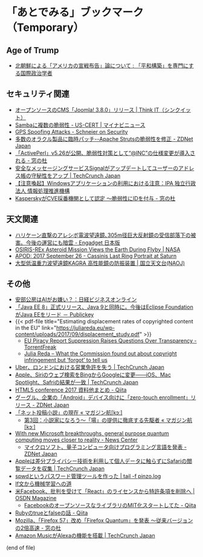 # 「あとでみる」ブックマーク（Temporary）


## Age of Trump

- [北朝鮮による「アメリカの宣戦布告」論について : 「平和構築」を専門にする国際政治学者](http://shinodahideaki.blog.jp/archives/20853867.html)

## セキュリティ関連

- [オープンソースのCMS「Joomla! 3.8.0」リリース | Think IT（シンクイット）](https://thinkit.co.jp/news/bn/12730)
- [Sambaに複数の脆弱性 - US-CERT | マイナビニュース](http://news.mynavi.jp/news/2017/09/22/196/)
- [GPS Spoofing Attacks - Schneier on Security](https://www.schneier.com/blog/archives/2017/09/gps_spoofing_at.html)
- [多数のオラクル製品に臨時パッチ--Apache Strutsの脆弱性を修正 - ZDNet Japan](https://japan.zdnet.com/article/35107701/)
- [「ActivePerl」v5.26が公開、脆弱性対策として“@INC”の仕様変更が導入される - 窓の杜](http://forest.watch.impress.co.jp/docs/news/1082540.html)
- [安全なメッセージングサービスSignalがアップデートしてユーザーのアドレス帳の守秘性をアップ | TechCrunch Japan](http://jp.techcrunch.com/2017/09/28/20170926signal-update-keeps-your-address-book-secret-keeps-it-safe/)
- [【注意喚起】Windowsアプリケーションの利用における注意：IPA 独立行政法人 情報処理推進機構](https://www.ipa.go.jp/security/ciadr/vul/20170928_dll.html)
- [KasperskyがCVE採番機関として認定 ～脆弱性にIDを付与 - 窓の杜](http://forest.watch.impress.co.jp/docs/news/1082817.html)

## 天文関連

- [ハリケーン直撃のアレシボ電波望遠鏡､305m径巨大反射鏡の受信部落下の被害。今後の運営にも暗雲 - Engadget 日本版](http://japanese.engadget.com/2017/09/25/305m/)
- [OSIRIS-REx Asteroid Mission Views the Earth During Flyby | NASA](https://www.nasa.gov/image-feature/goddard/2017/osiris-rex-views-the-earth-during-flyby)
- [APOD: 2017 September 26 - Cassinis Last Ring Portrait at Saturn](https://apod.nasa.gov/apod/ap170926.html)
- [大型低温重力波望遠鏡KAGRA 高性能鏡の防振装置 | 国立天文台(NAOJ)](https://www.nao.ac.jp/gallery/weekly/2017/20170926-kagra.html)

## その他

- [安部公房はAIがお嫌い？：日経ビジネスオンライン](http://business.nikkeibp.co.jp/atcl/report/16/091200162/092000003/)
- [「Java EE 8」正式リリース、Java 9と同時に。今後はEclipse FoundationがJava EEをリード － Publickey](http://www.publickey1.jp/blog/17/java_ee_8java_9eclipse_foundationjava_ee.html)
- {{< pdf-file title="Estimating displacement rates of copyrighted content in the EU" link="https://juliareda.eu/wp-content/uploads/2017/09/displacement_study.pdf" >}}
    - [EU Piracy Report Suppression Raises Questions Over Transparency - TorrentFreak](https://torrentfreak.com/eu-piracy-report-suppression-raises-questions-transparency-170922/)
    - [Julia Reda – What the Commission found out about copyright infringement but ‘forgot’ to tell us](https://juliareda.eu/2017/09/secret-copyright-infringement-study/)
- [Uber、ロンドンにおける営業免許を失う | TechCrunch Japan](http://jp.techcrunch.com/2017/09/23/20170922uber-loses-its-license-to-operate-in-london/)
- [Apple、Siriのウェブ検索をBingからGoogleに変更――iOS、Mac Spotlight、Safriの結果が一致 | TechCrunch Japan](http://jp.techcrunch.com/2017/09/26/20170925apple-switches-from-bing-to-google-for-siri-web-search-results-on-ios-and-spotlight-on-mac/)
- [HTML5 conference 2017 資料他まとめ - Qiita](https://qiita.com/hidenorly/items/3d99b755b6be29f51479)
- [グーグル、企業の「Android」デバイス向けに「zero-touch enrollment」リリース - ZDNet Japan](https://japan.zdnet.com/article/35107694/)
- [「ネット投稿小説」の現在 « マガジン航[kɔː]](https://magazine-k.jp/category/series/contemporary-web-fiction/)
    - [第3回：小説家になろう〜「場」の提供に徹底する先駆者 « マガジン航[kɔː]](https://magazine-k.jp/2017/06/03/contemporary-web-fiction-03/)
- [With new Microsoft breakthroughs, general purpose quantum computing moves closer to reality - News Center](https://news.microsoft.com/features/new-microsoft-breakthroughs-general-purpose-quantum-computing-moves-closer-reality/)
    - [マイクロソフト、量子コンピュータ向けプログラミング言語を発表 - ZDNet Japan](https://japan.zdnet.com/article/35107801/)
- [Appleは差分プライバシー技術を利用して個人データに触らずにSafariの閲覧データを収集 | TechCrunch Japan](http://jp.techcrunch.com/2017/09/26/20170925apple-starts-collecting-browsing-data-in-safari-using-its-differential-privacy-tech/)
- [spwdというパスワード管理ツールを作った | tail -f pinzo.log](https://pinzolo.github.io/2017/09/28/spwd-is-secret-file-based-password-manager.html)
- [If文から機械学習への道](https://www.slideshare.net/nishio/if-80195170)
- [米Facebook、批判を受けて「React」のライセンスから特許条項を削除へ | OSDN Magazine](https://mag.osdn.jp/17/09/25/184500)
    - [FacebookのオープンソースなライブラリのMIT化スタートしてた - Qiita](https://qiita.com/riawiththesam/items/2867dc919db992da19a6)
- [Rubyのtrueとfalseの話 - Qiita](https://qiita.com/rotelstift/items/70461f35c0d691e7b246)
- [Mozilla、「Firefox 57」改め「Firefox Quantum」を発表 ～従来バージョンの2倍高速 - 窓の杜](http://forest.watch.impress.co.jp/docs/news/1083038.html)
- [Amazon MusicがAlexaの機能を搭載 | TechCrunch Japan](http://jp.techcrunch.com/2017/09/27/20170926amazon-adds-alexa-voice-control-to-the-amazon-music-app/)

(end of file)
